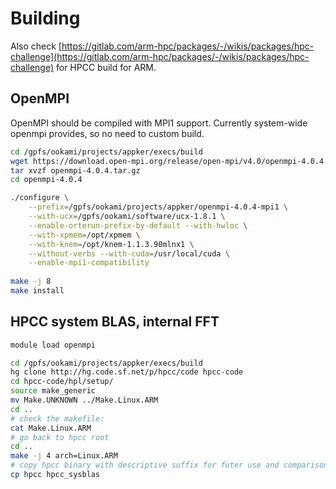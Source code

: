 # Building

Also check [https://gitlab.com/arm-hpc/packages/-/wikis/packages/hpc-challenge](https://gitlab.com/arm-hpc/packages/-/wikis/packages/hpc-challenge)
for HPCC build for ARM.

## OpenMPI
OpenMPI should be compiled with MPI1 support.
Currently system-wide openmpi provides, so no need to custom build. 

```bash
cd /gpfs/ookami/projects/appker/execs/build
wget https://download.open-mpi.org/release/open-mpi/v4.0/openmpi-4.0.4.tar.gz
tar xvzf openmpi-4.0.4.tar.gz
cd openmpi-4.0.4

./configure \
    --prefix=/gpfs/ookami/projects/appker/openmpi-4.0.4-mpi1 \
    --with-ucx=/gpfs/ookami/software/ucx-1.8.1 \
    --enable-orterun-prefix-by-default --with-hwloc \
    --with-xpmem=/opt/xpmem \
    --with-knem=/opt/knem-1.1.3.90mlnx1 \
    --without-verbs --with-cuda=/usr/local/cuda \
    --enable-mpi1-compatibility
    
make -j 8
make install
```

## HPCC system BLAS, internal FFT

```bash
module load openmpi

cd /gpfs/ookami/projects/appker/execs/build
hg clone http://hg.code.sf.net/p/hpcc/code hpcc-code
cd hpcc-code/hpl/setup/
source make_generic
mv Make.UNKNOWN ../Make.Linux.ARM
cd ..
# check the makefile:
cat Make.Linux.ARM
# go back to hpcc root
cd ..
make -j 4 arch=Linux.ARM
# copy hpcc binary with descriptive suffix for futer use and comparison
cp hpcc hpcc_sysblas
```
